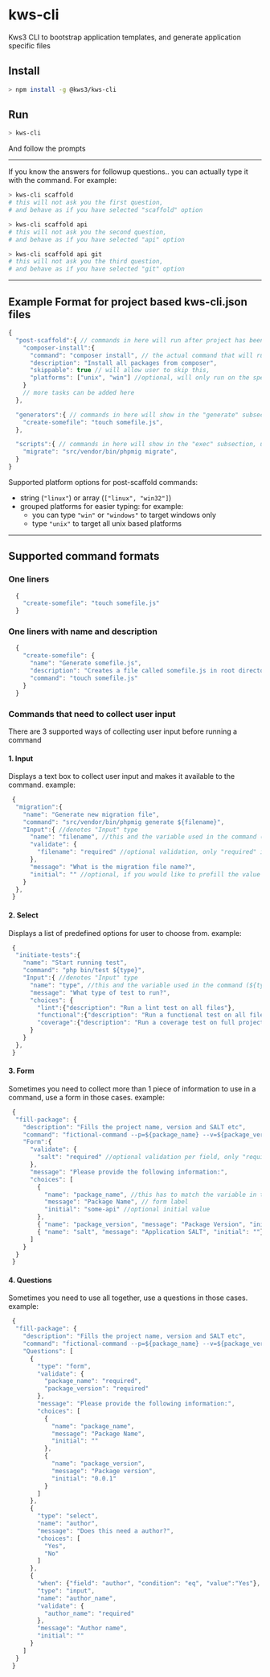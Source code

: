 # kws-cli

Kws3 CLI to bootstrap application templates, and generate application specific files


Install
-----
```bash
> npm install -g @kws3/kws-cli
```

Run
---
```bash
> kws-cli
```
And follow the prompts

----

If you know the answers for followup questions.. you can actually type it with the command.
For example:
```bash
> kws-cli scaffold
# this will not ask you the first question,
# and behave as if you have selected "scaffold" option

> kws-cli scaffold api
# this will not ask you the second question,
# and behave as if you have selected "api" option

> kws-cli scaffold api git
# this will not ask you the third question,
# and behave as if you have selected "git" option
```

----

Example Format for project based kws-cli.json files
---
```js
{
  "post-scaffold":{ // commands in here will run after project has been scaffolded
    "composer-install":{
      "command": "composer install", // the actual command that will run
      "description": "Install all packages from composer",
      "skippable": true // will allow user to skip this,
      "platforms": ["unix", "win"] //optional, will only run on the specified platforms
    }
    // more tasks can be added here
  },

  "generators":{ // commands in here will show in the "generate" subsection, use this to generate project files
    "create-somefile": "touch somefile.js",
  },

  "scripts":{ // commands in here will show in the "exec" subsection, use this to run adhoc scripts, such as migrations etc
    "migrate": "src/vendor/bin/phpmig migrate",
  }
}
```

Supported platform options for post-scaffold commands:

 - string (`"linux"`) or array (`["linux", "win32"]`)
 - grouped platforms for easier typing: for example:
   - you can type `"win"` or `"windows"` to target windows only
   - type `"unix"` to target all unix based platforms

---
## Supported command formats

### One liners

```js
  {
    "create-somefile": "touch somefile.js"
  }
```
### One liners with name and description

```js
  {
    "create-somefile": {
      "name": "Generate somefile.js",
      "description": "Creates a file called somefile.js in root directory",
      "command": "touch somefile.js"
    }
  }
```
### Commands that need to collect user input
There are 3 supported ways of collecting user input before running a command
#### 1. Input
Displays a text box to collect user input and makes it available to the command. example:
```js
 {
  "migration":{
    "name": "Generate new migration file",
    "command": "src/vendor/bin/phpmig generate ${filename}",
    "Input":{ //denotes "Input" type
      "name": "filename", //this and the variable used in the command (${filename}) have to be the same
      "validate": {
        "filename": "required" //optional validation, only "required" is supported right now
      },
      "message": "What is the migration file name?",
      "initial": "" //optional, if you would like to prefill the value with something
    }
  },
 }
```
#### 2. Select
Displays a list of predefined options for user to choose from. example:
```js
 {
  "initiate-tests":{
    "name": "Start running test",
    "command": "php bin/test ${type}",
    "Input":{ //denotes "Input" type
      "name": "type", //this and the variable used in the command (${type}) have to be the same
      "message": "What type of test to run?",
      "choices": {
        "lint":{"description": "Run a lint test on all files"},
        "functional":{"description": "Run a functional test on all files"},
        "coverage":{"description": "Run a coverage test on full project"}
      }
    }
  },
 }
```
#### 3. Form
Sometimes you need to collect more than 1 piece of information to use in a command, use a form in those cases. example:
```js
 {
  "fill-package": {
    "description": "Fills the project name, version and SALT etc",
    "command": "fictional-command --p=${package_name} --v=${package_version} --s=${salt}",
    "Form":{
      "validate": {
        "salt": "required" //optional validation per field, only "required" is supported right now
      },
      "message": "Please provide the following information:",
      "choices": [
        {
          "name": "package_name", //this has to match the variable in the command (${package_name})
          "message": "Package Name", // form label
          "initial": "some-api" //optional initial value
        },
        { "name": "package_version", "message": "Package Version", "initial": "0.0.1" },
        { "name": "salt", "message": "Application SALT", "initial": ""}
      ]
    }
  }
 }
```

#### 4. Questions
Sometimes you need to use all together, use a questions in those cases. example:
```js
 {
  "fill-package": {
    "description": "Fills the project name, version and SALT etc",
    "command": "fictional-command --p=${package_name} --v=${package_version} --a=${author} --n=${author_name}",
    "Questions": [
      {
        "type": "form",
        "validate": {
          "package_name": "required",
          "package_version": "required"
        },
        "message": "Please provide the following information:",
        "choices": [
          {
            "name": "package_name",
            "message": "Package Name",
            "initial": ""
          },
          {
            "name": "package_version",
            "message": "Package version",
            "initial": "0.0.1"
          }
        ]
      },
      {
        "type": "select",
        "name": "author",
        "message": "Does this need a author?",
        "choices": [
          "Yes",
          "No"
        ]
      },
      {
        "when": {"field": "author", "condition": "eq", "value":"Yes"}, //conditions: eq, xeq, gt, gte, lt, lt
        "type": "input",
        "name": "author_name",
        "validate": {
          "author_name": "required"
        },
        "message": "Author name",
        "initial": ""
      }
    ]
  }
 }
```